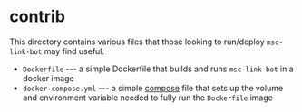 # contrib

This directory contains various files that those looking to run/deploy
`msc-link-bot` may find useful.

- `Dockerfile` --- a simple Dockerfile that builds and runs `msc-link-bot` in a
  docker image
- `docker-compose.yml` --- a simple [compose](https://docs.docker.com/compose/)
  file that sets up the volume and environment variable needed to fully run the
  `Dockerfile` image

